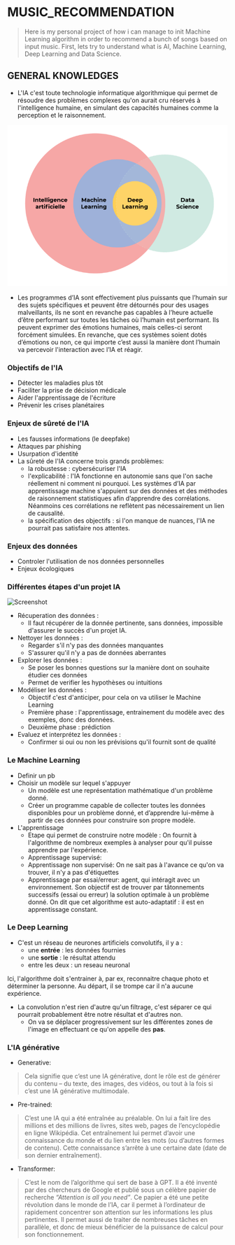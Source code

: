 # MUSIC_RECOMMENDATION

> Here is my personal project of how i can manage to init Machine Learning algorithm in order to recommend a bunch of songs based on input music. First, lets try to understand what is AI, Machine Learning, Deep Learning and Data Science.

## GENERAL KNOWLEDGES

- L'IA c'est toute technologie informatique algorithmique qui permet de résoudre des problèmes complexes qu'on aurait cru réservés à l'intelligence humaine, en simulant des capacités humaines comme la perception et le raisonnement.

![Screenshot](img/IA.png)

- Les programmes d’IA sont effectivement plus puissants que l’humain sur des sujets spécifiques et peuvent être détournés pour des usages malveillants, ils ne sont en revanche pas capables à l’heure actuelle d’être performant sur toutes les tâches où l’humain est performant. Ils peuvent exprimer des émotions humaines, mais celles-ci seront forcément simulées. En revanche, que ces systèmes soient dotés d’émotions ou non, ce qui importe c’est aussi la manière dont l’humain va percevoir l'interaction avec l’IA et réagir.

### Objectifs de l'IA 

- Détecter les maladies plus tôt
- Faciliter la prise de décision médicale
- Aider l'apprentissage de l'écriture
- Prévenir les crises planétaires
  
### Enjeux de sûreté de l'IA

- Les fausses informations (le deepfake)
- Attaques par phishing
- Usurpation d'identité
- La sûreté de l'IA concerne trois grands problèmes:
    - la robustesse : cybersécuriser l'IA
    - l'explicabilité : l'IA fonctionne en autonomie sans que l'on sache réellement ni comment ni pourquoi.  Les systèmes d’IA par apprentissage machine           s'appuient sur des données et des méthodes de raisonnement statistiques afin d’apprendre des corrélations. Néanmoins ces corrélations ne reflètent pas        nécessairement un lien de causalité.
    - la spécification des objectifs : si l'on manque de nuances, l'IA ne pourrait pas satisfaire nos attentes.

### Enjeux des données

- Controler l'utilisation de nos données personnelles
- Enjeux écologiques

### Différentes étapes d'un projet IA

![Screenshot](img/etapes.png)

- Récuperation des données :
    - Il faut récupérer de la donnée pertinente, sans données, impossible d'assurer le succès d'un projet IA.
- Nettoyer les données :
    - Regarder s'il n'y pas des données manquantes
    - S'assurer qu'il n'y a pas de données aberrantes
- Explorer les données :
    - Se poser les bonnes questions sur la manière dont on souhaite étudier ces données
    - Permet de verifier les hypothèses ou intuitions
- Modéliser les données :
    - Objectif c'est d'anticiper, pour cela on va utiliser le Machine Learning
    - Première phase : l'apprentissage, entrainement du modèle avec des exemples, donc des données.
    - Deuxième phase : prédiction
- Evaluez et interprétez les données :
    - Confirmer si oui ou non les prévisions qu'il fournit sont de qualité

### Le Machine Learning

- Definir un pb
- Choisir un modèle sur lequel s'appuyer
  - Un modèle est une représentation mathématique d'un problème donné.
  - Créer un programme capable de collecter toutes les données disponibles pour un problème donné, et d’apprendre lui-même à partir de ces données pour construire son propre modèle.
- L'apprentissage
  - Etape qui permet de construire notre modèle : On fournit à l'algorithme de nombreux exemples à analyser pour qu'il puisse apprendre par l'expérience.
  - Apprentissage supervisé:
  - Apprentissage non supervisé: On ne sait pas à l'avance ce qu'on va trouver, il n'y a pas d'étiquettes
  - Apprentissage par essai/erreur: agent, qui intéragit avec un environnement. Son objectif est de trouver par tâtonnements successifs (essai ou erreur) la solution optimale à un problème donné. On dit que cet algorithme est auto-adaptatif : il est en apprentissage constant.

### Le Deep Learning

- C'est un réseau de neurones artificiels convolutifs, il y a :
  - une **entrée** : les données fournies
  - une **sortie** : le résultat attendu
  - entre les deux : un reseau neuronal
    
Ici, l'algorithme doit s'entrainer à, par ex, reconnaitre chaque photo et déterminer la personne. Au départ, il se trompe car il n'a aucune expérience.

- La convolution n'est rien d'autre qu'un filtrage, c'est séparer ce qui pourrait probablement être notre résultat et d'autres non.
    - On va se déplacer progressivement sur les différentes zones de l'image en effectuant ce qu'on appelle des **pas**.

### L'IA générative

- Generative:
> Cela signifie que c’est une IA générative, dont le rôle est de générer du contenu – du texte, des images, des vidéos, ou tout à la fois si c’est une IA générative multimodale.
- Pre-trained:
> C’est une IA qui a été entraînée au préalable. On lui a fait lire des millions et des millions de livres, sites web, pages de l’encyclopédie en ligne Wikipédia. Cet entraînement lui permet d’avoir une connaissance du monde et du lien entre les mots (ou d’autres formes de contenu). Cette connaissance s’arrête à une certaine date (date de son dernier entraînement).
- Transformer:
> C’est le nom de l’algorithme qui sert de base à GPT. Il a été inventé par des chercheurs de Google et publié sous un célèbre papier de recherche *“Attention is all you need”*. Ce papier a été une petite révolution dans le monde de l’IA, car il permet à l’ordinateur de rapidement concentrer son attention sur les informations les plus pertinentes. Il permet aussi de traiter de nombreuses tâches en parallèle, et donc de mieux bénéficier de la puissance de calcul pour son fonctionnement.
